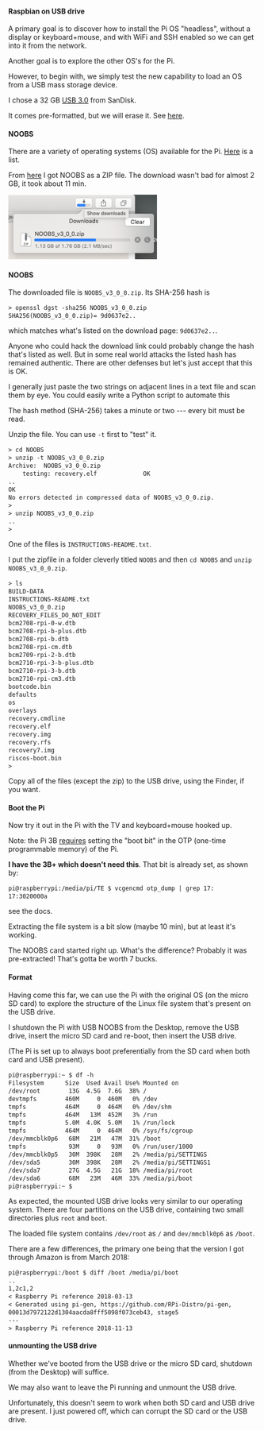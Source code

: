 #### Raspbian on USB drive

A primary goal is to discover how to install the Pi OS "headless", without a display or keyboard+mouse, and with WiFi and SSH enabled so we can get into it from the network.

Another goal is to explore the other OS's for the Pi.

However, to begin with, we simply test the new capability to load an OS from a USB mass storage device.

I chose a 32 GB [USB 3.0](https://www.amazon.com/gp/product/B015CH1JIW/ref=ppx_yo_dt_b_asin_title_o00__o00_s00?ie=UTF8&psc=1) from SanDisk.

It comes pre-formatted, but we will erase it.  See [here](22.md).

#### NOOBS

There are a variety of operating systems (OS) available for the Pi.  [Here](https://www.raspberrypi.org/downloads/) is a list.

From [here](https://www.raspberrypi.org/downloads/noobs/) I got NOOBS as a ZIP file.  The download wasn't bad for almost 2 GB, it took about 11 min.

<img src="../figs/noobs_download.png" style="width: 300px;" />

#### NOOBS

The downloaded file is ``NOOBS_v3_0_0.zip``.  Its SHA-256 hash is 

```
> openssl dgst -sha256 NOOBS_v3_0_0.zip 
SHA256(NOOBS_v3_0_0.zip)= 9d0637e2..
```

which matches what's listed on the download page:  ``9d0637e2..``.  

Anyone who could hack the download link could probably change the hash that's listed as well.  But in some real world attacks the listed hash has remained authentic.  There are other defenses but let's just accept that this is OK.

I generally just paste the two strings on adjacent lines in a text file and scan them by eye.  You could easily write a Python script to automate this

The hash method (SHA-256) takes a minute or two --- every bit must be read.

Unzip the file.  You can use ``-t`` first to "test" it.

```
> cd NOOBS
> unzip -t NOOBS_v3_0_0.zip 
Archive:  NOOBS_v3_0_0.zip
    testing: recovery.elf             OK
..
OK
No errors detected in compressed data of NOOBS_v3_0_0.zip.
> 
> unzip NOOBS_v3_0_0.zip
..
>
```

One of the files is ``INSTRUCTIONS-README.txt``.

I put the zipfile in a folder cleverly titled ``NOOBS`` and then ``cd NOOBS`` and ``unzip NOOBS_v3_0_0.zip``.

```
> ls
BUILD-DATA
INSTRUCTIONS-README.txt
NOOBS_v3_0_0.zip
RECOVERY_FILES_DO_NOT_EDIT
bcm2708-rpi-0-w.dtb
bcm2708-rpi-b-plus.dtb
bcm2708-rpi-b.dtb
bcm2708-rpi-cm.dtb
bcm2709-rpi-2-b.dtb
bcm2710-rpi-3-b-plus.dtb
bcm2710-rpi-3-b.dtb
bcm2710-rpi-cm3.dtb
bootcode.bin
defaults
os
overlays
recovery.cmdline
recovery.elf
recovery.img
recovery.rfs
recovery7.img
riscos-boot.bin
>
```
Copy all of the files (except the zip) to the USB drive, using the Finder, if you want.

#### Boot the Pi

Now try it out in the Pi with the TV and keyboard+mouse hooked up.

Note:  the Pi 3B [requires](https://www.raspberrypi.org/documentation/hardware/raspberrypi/bootmodes/msd.md) setting the "boot bit" in the OTP (one-time programmable memory) of the Pi.  

**I have the 3B+ which doesn't need this**.  That bit is already set, as shown by:

```
pi@raspberrypi:/media/pi/TE $ vcgencmd otp_dump | grep 17:
17:3020000a
``` 

see the docs.

Extracting the file system is a bit slow (maybe 10 min), but at least it's working.  

The NOOBS card started right up. What's the difference?  Probably it was pre-extracted!  That's gotta be worth 7 bucks.

#### Format

Having come this far, we can use the Pi with the original OS (on the micro SD card) to explore the structure of the Linux file system that's present on the USB drive.

I shutdown the Pi with USB NOOBS from the Desktop, remove the USB drive, insert the micro SD card and re-boot, then insert the USB drive.  

(The Pi is set up to always boot preferentially from the SD card when both card and USB present).

```
pi@raspberrypi:~ $ df -h
Filesystem      Size  Used Avail Use% Mounted on
/dev/root        13G  4.5G  7.6G  38% /
devtmpfs        460M     0  460M   0% /dev
tmpfs           464M     0  464M   0% /dev/shm
tmpfs           464M   13M  452M   3% /run
tmpfs           5.0M  4.0K  5.0M   1% /run/lock
tmpfs           464M     0  464M   0% /sys/fs/cgroup
/dev/mmcblk0p6   68M   21M   47M  31% /boot
tmpfs            93M     0   93M   0% /run/user/1000
/dev/mmcblk0p5   30M  398K   28M   2% /media/pi/SETTINGS
/dev/sda5        30M  398K   28M   2% /media/pi/SETTINGS1
/dev/sda7        27G  4.5G   21G  18% /media/pi/root
/dev/sda6        68M   23M   46M  33% /media/pi/boot
pi@raspberrypi:~ $
```

As expected, the mounted USB drive looks very similar to our operating system.  There are four partitions on the USB drive, containing two small directories plus ``root`` and ``boot``.

The loaded file system contains ``/dev/root`` as ``/`` and ``dev/mmcblk0p6`` as ``/boot``.

There are a few differences, the primary one being that the version I got through Amazon is from March 2018:

```
pi@raspberrypi:/boot $ diff /boot /media/pi/boot
..
1,2c1,2
< Raspberry Pi reference 2018-03-13
< Generated using pi-gen, https://github.com/RPi-Distro/pi-gen, 00013d7972122d1304aacda8fff5098f073ceb43, stage5
---
> Raspberry Pi reference 2018-11-13
```

#### unmounting the USB drive

Whether we've booted from the USB drive or the micro SD card, shutdown (from the Desktop) will suffice.  

We may also want to leave the Pi running and unmount the USB drive.

Unfortunately, this doesn't seem to work when both SD card and USB drive are present.  I just powered off, which can corrupt the SD card or the USB drive.
